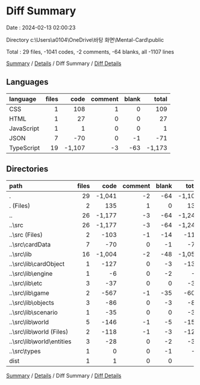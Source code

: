 # Diff Summary

Date : 2024-02-13 02:00:23

Directory c:\\Users\\a0104\\OneDrive\\바탕 화면\\Mental-Card\\public

Total : 29 files,  -1041 codes, -2 comments, -64 blanks, all -1107 lines

[Summary](results.md) / [Details](details.md) / Diff Summary / [Diff Details](diff-details.md)

## Languages
| language | files | code | comment | blank | total |
| :--- | ---: | ---: | ---: | ---: | ---: |
| CSS | 1 | 108 | 1 | 0 | 109 |
| HTML | 1 | 27 | 0 | 0 | 27 |
| JavaScript | 1 | 1 | 0 | 0 | 1 |
| JSON | 7 | -70 | 0 | -1 | -71 |
| TypeScript | 19 | -1,107 | -3 | -63 | -1,173 |

## Directories
| path | files | code | comment | blank | total |
| :--- | ---: | ---: | ---: | ---: | ---: |
| . | 29 | -1,041 | -2 | -64 | -1,107 |
| . (Files) | 2 | 135 | 1 | 0 | 136 |
| .. | 26 | -1,177 | -3 | -64 | -1,244 |
| ..\\src | 26 | -1,177 | -3 | -64 | -1,244 |
| ..\\src (Files) | 2 | -103 | -1 | -14 | -118 |
| ..\\src\\cardData | 7 | -70 | 0 | -1 | -71 |
| ..\\src\\lib | 16 | -1,004 | -2 | -48 | -1,054 |
| ..\\src\\lib\\cardObject | 1 | -127 | 0 | -3 | -130 |
| ..\\src\\lib\\engine | 1 | -6 | 0 | -2 | -8 |
| ..\\src\\lib\\etc | 3 | -37 | 0 | 0 | -37 |
| ..\\src\\lib\\game | 2 | -567 | -1 | -35 | -603 |
| ..\\src\\lib\\objects | 3 | -86 | 0 | -3 | -89 |
| ..\\src\\lib\\scenario | 1 | -35 | 0 | 0 | -35 |
| ..\\src\\lib\\world | 5 | -146 | -1 | -5 | -152 |
| ..\\src\\lib\\world (Files) | 2 | -118 | -1 | -3 | -122 |
| ..\\src\\lib\\world\\entities | 3 | -28 | 0 | -2 | -30 |
| ..\\src\\types | 1 | 0 | 0 | -1 | -1 |
| dist | 1 | 1 | 0 | 0 | 1 |

[Summary](results.md) / [Details](details.md) / Diff Summary / [Diff Details](diff-details.md)